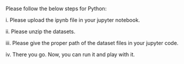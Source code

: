 Please follow the below steps for Python:

  i.   Please upload the ipynb file in your jupyter notebook.
  
  ii.  Please unzip the datasets.
  
  iii. Please give the proper path of the dataset files in your jupyter code.
  
  iv.  There you go. Now, you can run it and play with it.
